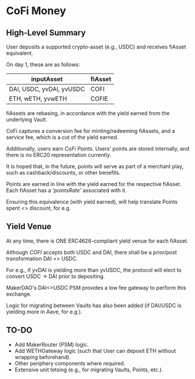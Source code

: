 # CoFi Money

## High-Level Summary
User deposits a supported crypto-asset (e.g., USDC) and receives fiAsset equivalent.

On day 1, these are as follows:

inputAsset  | fiAsset
------------- | -------------
DAI, USDC, yvDAI, yvUSDC  | COFI
ETH, wETH, yvwETH  | COFIE

fiAssets are rebasing, in accordance with the yield earned from the underlying Vault.

CoFi captures a conversion fee for minting/redeeming fiAssets, and a service fee, which is a cut of the yield earned.

Additionally, users earn _CoFi Points_. Users' points are stored internally, and there is no ERC20 representation currently.

It is hoped that, in the future, points will serve as part of a merchant play, such as cashback/discounts, or other benefits.

Points are earned in line with the yield earned for the respective fiAsset. Each fiAsset has a _'pointsRate'_ associated with it.

Ensuring this equivalence (with yield earned), will help translate Points spent <> discount, for e.g.

## Yield Venue

At any time, there is ONE ERC4626-compliant yield venue for each fiAsset.

Although *COFI* accepts both USDC and DAI, there shall be a prior/post transformation DAI <> USDC.

For e.g., if yvDAI is yielding more than yvUSDC, the protocol will elect to convert USDC -> DAI prior to depositing.

MakerDAO's DAI<>USDC PSM provides a low fee gateway to perform this exchange.

Logic for migrating between Vaults has also been added (if DAI/USDC is yielding more in Aave, for e.g.).

## TO-DO

- Add MakerRouter (PSM) logic.
- Add WETHGateway logic (such that User can deposit ETH without wrapping beforehand).
- Other periphery components where required.
- Extensive unit tetsing (e.g., for migrating Vaults, Points, etc.).